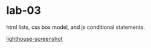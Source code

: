 # lab-03

html lists, css box model, and js conditional statements.

[lighthouse-screenshot](/images/lighthouse-screenshot.png)
